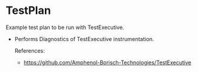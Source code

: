 # TestPlan
Example test plan to be run with TestExecutive.
- Performs Diagnostics of TestExecutive instrumentation.

  References:
  - https://github.com/Amphenol-Borisch-Technologies/TestExecutive
